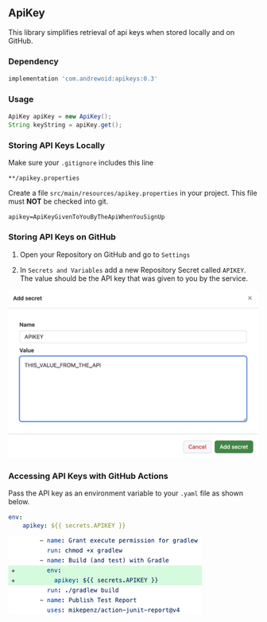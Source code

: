 ## ApiKey

This library simplifies retrieval of api keys when stored locally and on GitHub.

### Dependency

``` groovy
implementation 'com.andrewoid:apikeys:0.3'
```

### Usage

```java
ApiKey apiKey = new ApiKey();
String keyString = apiKey.get();
```

### Storing API Keys Locally

Make sure your `.gitignore` includes this line

``` gitignore
**/apikey.properties
```

Create a file `src/main/resources/apikey.properties` in your project. This file must **NOT** be checked into git.

```
apikey=ApiKeyGivenToYouByTheApiWhenYouSignUp
```

### Storing API Keys on GitHub

1. Open your Repository on GitHub and go to `Settings`

2. In `Secrets and Variables` add a new Repository Secret called `APIKEY`. The value should be the API key that was
   given to you by the service.

![add secret github](images/add_secret.png)

### Accessing API Keys with GitHub Actions

Pass the API key as an environment variable to your `.yaml` file as shown below.

``` yaml
env:
    apikey: ${{ secrets.APIKEY }}
```

![pass api key as an environment variable](images/add_key.png)



